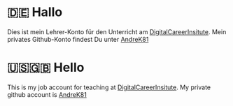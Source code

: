 # 🇩🇪 Hallo
Dies ist mein Lehrer-Konto für den Unterricht am [DigitalCareerInsitute](https://digitalcareerinstitute.org/de/).
Mein privates Github-Konto findest Du unter [AndreK81](https://github.com/andrek81)

# 🇺🇸🇬🇧 Hello
This is my job account for teaching at [DigitalCareerInsitute](https://digitalcareerinstitute.org/).
My private github account is [AndreK81](https://github.com/andrek81)
